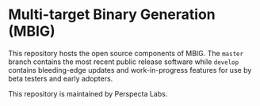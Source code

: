 # Multi-target Binary Generation (MBIG)
This repository hosts the open source components of MBIG. The `master` branch contains the most recent public release software while `develop` contains bleeding-edge updates and work-in-progress features for use by beta testers and early adopters.

This repository is maintained by Perspecta Labs.


